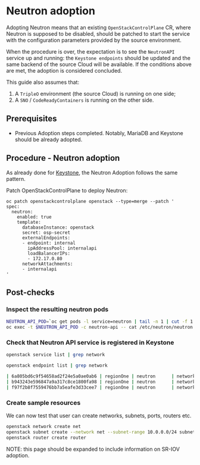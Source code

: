 # Neutron adoption

Adopting Neutron means that an existing `OpenStackControlPlane` CR, where Neutron
is supposed to be disabled, should be patched to start the service with the
configuration parameters provided by the source environment.

When the procedure is over, the expectation is to see the `NeutronAPI` service
up and running: the `Keystone endpoints` should be updated and the same backend
of the source Cloud will be available. If the conditions above are met, the
adoption is considered concluded.

This guide also assumes that:

1. A `TripleO` environment (the source Cloud) is running on one side;
2. A `SNO` / `CodeReadyContainers` is running on the other side.

## Prerequisites

* Previous Adoption steps completed. Notably, MariaDB and Keystone
  should be already adopted.

## Procedure - Neutron adoption

As already done for [Keystone](https://github.com/openstack-k8s-operators/data-plane-adoption/blob/main/keystone_adoption.md), the Neutron Adoption follows the same pattern.

Patch OpenStackControlPlane to deploy Neutron:

```
oc patch openstackcontrolplane openstack --type=merge --patch '
spec:
  neutron:
    enabled: true
    template:
      databaseInstance: openstack
      secret: osp-secret
      externalEndpoints:
      - endpoint: internal
        ipAddressPool: internalapi
        loadBalancerIPs:
        - 172.17.0.80
      networkAttachments:
      - internalapi
'
```

## Post-checks

### Inspect the resulting neutron pods

```bash
NEUTRON_API_POD=`oc get pods -l service=neutron | tail -n 1 | cut -f 1 -d' '`
oc exec -t $NEUTRON_API_POD -c neutron-api -- cat /etc/neutron/neutron.conf
```

### Check that Neutron API service is registered in Keystone

```bash
openstack service list | grep network
```

```bash
openstack endpoint list | grep network

| 6a805bd6c9f54658ad2f24e5a0ae0ab6 | regionOne | neutron      | network      | True    | public    | http://neutron-public-openstack.apps-crc.testing  |
| b943243e596847a9a317c8ce1800fa98 | regionOne | neutron      | network      | True    | internal  | http://neutron-internal.openstack.svc:9696        |
| f97f2b8f7559476bb7a5eafe3d33cee7 | regionOne | neutron      | network      | True    | admin     | http://192.168.122.99:9696                        |
```

### Create sample resources

We can now test that user can create networks, subnets, ports, routers etc.

```bash
openstack network create net
openstack subnet create --network net --subnet-range 10.0.0.0/24 subnet
openstack router create router
```

NOTE: this page should be expanded to include information on SR-IOV adoption.
